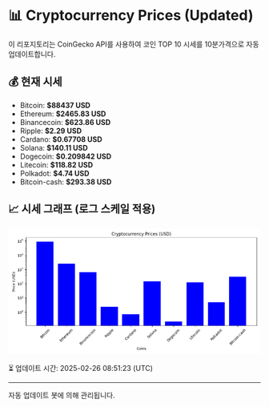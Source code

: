 
# 📊 Cryptocurrency Prices (Updated)

이 리포지토리는 CoinGecko API를 사용하여 코인 TOP 10 시세를 10분가격으로 자동 업데이트합니다.

## 💰 현재 시세
- Bitcoin: **$88437 USD**
- Ethereum: **$2465.83 USD**
- Binancecoin: **$623.86 USD**
- Ripple: **$2.29 USD**
- Cardano: **$0.67708 USD**
- Solana: **$140.11 USD**
- Dogecoin: **$0.209842 USD**
- Litecoin: **$118.82 USD**
- Polkadot: **$4.74 USD**
- Bitcoin-cash: **$293.38 USD**

## 📈 시세 그래프 (로그 스케일 적용)
![Crypto Prices](crypto_prices.png)

⏳ 업데이트 시간: 2025-02-26 08:51:23 (UTC)

---
자동 업데이트 봇에 의해 관리됩니다.
